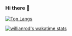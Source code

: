 ### Hi there 👋

[![Top Langs](https://github-readme-stats.vercel.app/api/top-langs/?username=esquivelgor&layout=compact)](https://github.com/anuraghazra/github-readme-stats)

[![willianrod's wakatime stats](https://github-readme-stats.vercel.app/api/wakatime?username=Velgor)](https://github.com/anuraghazra/github-readme-stats)


